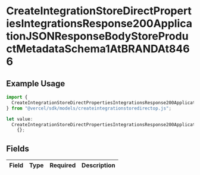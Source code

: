 # CreateIntegrationStoreDirectPropertiesIntegrationsResponse200ApplicationJSONResponseBodyStoreProductMetadataSchema1AtBRANDAt8466

## Example Usage

```typescript
import {
  CreateIntegrationStoreDirectPropertiesIntegrationsResponse200ApplicationJSONResponseBodyStoreProductMetadataSchema1AtBRANDAt8466,
} from "@vercel/sdk/models/createintegrationstoredirectop.js";

let value:
  CreateIntegrationStoreDirectPropertiesIntegrationsResponse200ApplicationJSONResponseBodyStoreProductMetadataSchema1AtBRANDAt8466 =
    {};
```

## Fields

| Field       | Type        | Required    | Description |
| ----------- | ----------- | ----------- | ----------- |